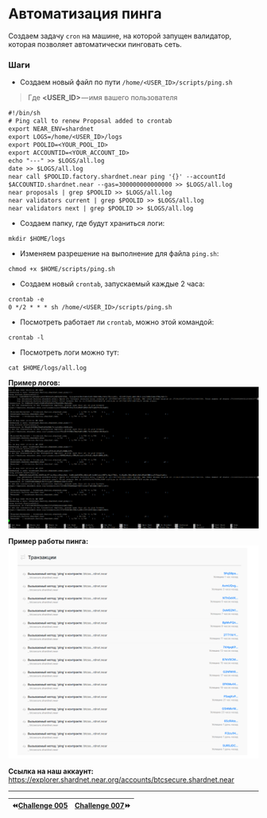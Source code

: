 Автоматизация пинга
===
Создаем задачу `cron` на машине, на которой запущен валидатор, которая позволяет автоматически пинговать сеть.

### Шаги
* Создаем новый файл по пути `/home/<USER_ID>/scripts/ping.sh`
> Где **&#60;USER_ID&#62;** — имя вашего пользователя

```
#!/bin/sh
# Ping call to renew Proposal added to crontab
export NEAR_ENV=shardnet
export LOGS=/home/<USER_ID>/logs
export POOLID=<YOUR_POOL_ID>
export ACCOUNTID=<YOUR_ACCOUNT_ID>
echo "---" >> $LOGS/all.log
date >> $LOGS/all.log
near call $POOLID.factory.shardnet.near ping '{}' --accountId $ACCOUNTID.shardnet.near --gas=300000000000000 >> $LOGS/all.log
near proposals | grep $POOLID >> $LOGS/all.log
near validators current | grep $POOLID >> $LOGS/all.log
near validators next | grep $POOLID >> $LOGS/all.log
```

* Создаем папку, где будут храниться логи:
```
mkdir $HOME/logs
```

* Изменяем разрешение на выполнение для файла `ping.sh`:
```
chmod +x $HOME/scripts/ping.sh
```

* Создаем новый `crontab`, запускаемый каждые 2 часа:
```
crontab -e
0 */2 * * * sh /home/<USER_ID>/scripts/ping.sh
```

* Посмотреть работает ли `crontab`, можно этой командой:
```
crontab -l
```

* Посмотреть логи можно тут:
```
cat $HOME/logs/all.log
```

**Пример логов:**
![](https://github.com/BTCSecure/stakewars-3/blob/main/images/challenge-006/1.png)

**Пример работы пинга:**
![](https://github.com/BTCSecure/stakewars-3/blob/main/images/challenge-006/2.png)

**Ссылка на наш аккаунт:**
<https://explorer.shardnet.near.org/accounts/btcsecure.shardnet.near>
***
⏪[Challenge 005](https://github.com/BTCSecure/stakewars-3/blob/main/challenge-005.md)     | [Challenge 007](https://github.com/BTCSecure/stakewars-3/blob/main/challenge-007.md)⏩
---|---:
